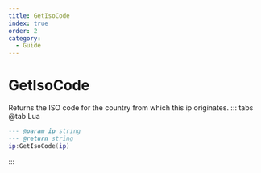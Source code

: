 ```yaml
---
title: GetIsoCode
index: true
order: 2
category:
  - Guide
---
```


# GetIsoCode
Returns the ISO code for the country from which this ip originates.
::: tabs
@tab Lua
```lua
--- @param ip string
--- @return string
ip:GetIsoCode(ip)
```

:::